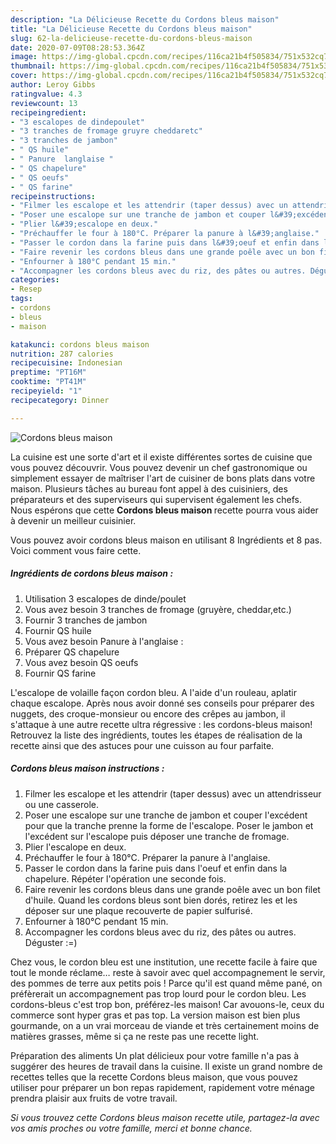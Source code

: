 ```yaml
---
description: "La Délicieuse Recette du Cordons bleus maison"
title: "La Délicieuse Recette du Cordons bleus maison"
slug: 62-la-delicieuse-recette-du-cordons-bleus-maison
date: 2020-07-09T08:28:53.364Z
image: https://img-global.cpcdn.com/recipes/116ca21b4f505834/751x532cq70/cordons-bleus-maison-photo-principale-de-la-recette.jpg
thumbnail: https://img-global.cpcdn.com/recipes/116ca21b4f505834/751x532cq70/cordons-bleus-maison-photo-principale-de-la-recette.jpg
cover: https://img-global.cpcdn.com/recipes/116ca21b4f505834/751x532cq70/cordons-bleus-maison-photo-principale-de-la-recette.jpg
author: Leroy Gibbs
ratingvalue: 4.3
reviewcount: 13
recipeingredient:
- "3 escalopes de dindepoulet"
- "3 tranches de fromage gruyre cheddaretc"
- "3 tranches de jambon"
- " QS huile"
- " Panure  langlaise "
- " QS chapelure"
- " QS oeufs"
- " QS farine"
recipeinstructions:
- "Filmer les escalope et les attendrir (taper dessus) avec un attendrisseur ou une casserole."
- "Poser une escalope sur une tranche de jambon et couper l&#39;excédent pour que la tranche prenne la forme de l&#39;escalope. Poser le jambon et l&#39;excédent sur l&#39;escalope puis déposer une tranche de fromage."
- "Plier l&#39;escalope en deux."
- "Préchauffer le four à 180°C. Préparer la panure à l&#39;anglaise."
- "Passer le cordon dans la farine puis dans l&#39;oeuf et enfin dans la chapelure. Répéter l&#39;opération une seconde fois."
- "Faire revenir les cordons bleus dans une grande poêle avec un bon filet d&#39;huile. Quand les cordons bleus sont bien dorés, retirez les et les déposer sur une plaque recouverte de papier sulfurisé."
- "Enfourner à 180°C pendant 15 min."
- "Accompagner les cordons bleus avec du riz, des pâtes ou autres. Déguster :=)"
categories:
- Resep
tags:
- cordons
- bleus
- maison

katakunci: cordons bleus maison 
nutrition: 287 calories
recipecuisine: Indonesian
preptime: "PT16M"
cooktime: "PT41M"
recipeyield: "1"
recipecategory: Dinner

---
```



![Cordons bleus maison](https://img-global.cpcdn.com/recipes/116ca21b4f505834/751x532cq70/cordons-bleus-maison-photo-principale-de-la-recette.jpg)

La cuisine est une sorte d'art et il existe différentes sortes de cuisine que vous pouvez découvrir. Vous pouvez devenir un chef gastronomique ou simplement essayer de maîtriser l'art de cuisiner de bons plats dans votre maison. Plusieurs tâches au bureau font appel à des cuisiniers, des préparateurs et des superviseurs qui supervisent également les chefs. Nous espérons que cette <strong> Cordons bleus maison </strong> recette pourra vous aider à devenir un meilleur cuisinier.

<!--inarticleads1-->

Vous pouvez avoir cordons bleus maison en utilisant 8 Ingrédients et 8 pas. Voici comment vous faire cette.

##### Ingrédients de cordons bleus maison :

1. Utilisation 3 escalopes de dinde/poulet
1. Vous avez besoin 3 tranches de fromage (gruyère, cheddar,etc.)
1. Fournir 3 tranches de jambon
1. Fournir  QS huile
1. Vous avez besoin  Panure à l&#39;anglaise :
1. Préparer  QS chapelure
1. Vous avez besoin  QS oeufs
1. Fournir  QS farine


L&#39;escalope de volaille façon cordon bleu. A l&#39;aide d&#39;un rouleau, aplatir chaque escalope. Après nous avoir donné ses conseils pour préparer des nuggets, des croque-monsieur ou encore des crêpes au jambon, il s&#39;attaque à une autre recette ultra régressive : les cordons-bleus maison! Retrouvez la liste des ingrédients, toutes les étapes de réalisation de la recette ainsi que des astuces pour une cuisson au four parfaite. 

<!--inarticleads2-->

##### Cordons bleus maison instructions :

1. Filmer les escalope et les attendrir (taper dessus) avec un attendrisseur ou une casserole.
1. Poser une escalope sur une tranche de jambon et couper l&#39;excédent pour que la tranche prenne la forme de l&#39;escalope. Poser le jambon et l&#39;excédent sur l&#39;escalope puis déposer une tranche de fromage.
1. Plier l&#39;escalope en deux.
1. Préchauffer le four à 180°C. Préparer la panure à l&#39;anglaise.
1. Passer le cordon dans la farine puis dans l&#39;oeuf et enfin dans la chapelure. Répéter l&#39;opération une seconde fois.
1. Faire revenir les cordons bleus dans une grande poêle avec un bon filet d&#39;huile. Quand les cordons bleus sont bien dorés, retirez les et les déposer sur une plaque recouverte de papier sulfurisé.
1. Enfourner à 180°C pendant 15 min.
1. Accompagner les cordons bleus avec du riz, des pâtes ou autres. Déguster :=)


Chez vous, le cordon bleu est une institution, une recette facile à faire que tout le monde réclame… reste à savoir avec quel accompagnement le servir, des pommes de terre aux petits pois ! Parce qu&#39;il est quand même pané, on préfèrerait un accompagnement pas trop lourd pour le cordon bleu. Les cordons-bleus c&#39;est trop bon, préférez-les maison! Car avouons-le, ceux du commerce sont hyper gras et pas top. La version maison est bien plus gourmande, on a un vrai morceau de viande et très certainement moins de matières grasses, même si ça ne reste pas une recette light. 

<!--inarticleads1-->

<p>
Préparation des aliments Un plat délicieux pour votre famille n'a pas à suggérer des heures de travail dans la cuisine. Il existe un grand nombre de recettes telles que la recette Cordons bleus maison, que vous pouvez utiliser pour préparer un bon repas rapidement, rapidement votre ménage prendra plaisir aux fruits de votre travail.
</p>

<p>
<i>Si vous trouvez cette Cordons bleus maison recette utile, partagez-la avec vos amis proches ou votre famille, merci et bonne chance.</i>
</p>
